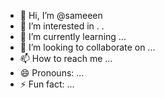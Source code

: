 - 👋 Hi, I’m @sameeen
- 👀 I’m interested in . . 
- 🌱 I’m currently learning ...
- 💞️ I’m looking to collaborate on ...
- 📫 How to reach me ...
- 😄 Pronouns: ...
- ⚡ Fun fact: ...

<!---
sameeen/sameeen is a ✨ special ✨ repository because its `README.md` (this file) appears on your GitHub profile.
You can click the Preview link to take a look at your changes.
--->
